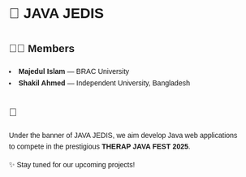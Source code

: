 <!DOCTYPE html>
<html lang="en">
<head>
  <meta charset="UTF-8" />
  <meta name="viewport" content="width=device-width, initial-scale=1.0"/>
</head>
<body style="font-family: Arial, sans-serif; line-height: 1.6; max-width: 800px; margin: auto; padding: 20px;">

  <h1>🚀 JAVA JEDIS</h1>


  <h2>👨‍💻 Members</h2>
  <l>
    <li><strong>Majedul Islam</strong> — BRAC University</li>
    <li><strong>Shakil Ahmed</strong> — Independent University, Bangladesh</li>
    
  </ul>

  <h2>🎯</h2>
  <p>
    Under the banner of JAVA JEDIS, we aim develop Java web applications <br>
     to compete in the prestigious <strong>THERAP JAVA FEST 2025</strong>.
  </p>

  <p>✨ Stay tuned for our upcoming projects!</p>


</html>
